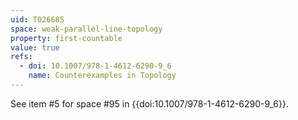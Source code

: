 ```yaml
---
uid: T026685
space: weak-parallel-line-topology
property: first-countable
value: true
refs:
  - doi: 10.1007/978-1-4612-6290-9_6
    name: Counterexamples in Topology
---
```

See item #5 for space #95 in {{doi:10.1007/978-1-4612-6290-9_6}}.
